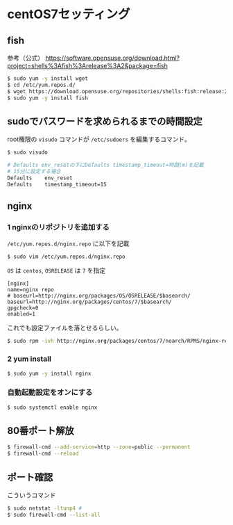# centOS7セッティング

## fish
参考（公式）
https://software.opensuse.org/download.html?project=shells%3Afish%3Arelease%3A2&package=fish

```sh
$ sudo yum -y install wget
$ cd /etc/yum.repos.d/
$ wget https://download.opensuse.org/repositories/shells:fish:release:2/CentOS_7/shells:fish:release:2.repo
$ sudo yum -y install fish
```

## sudoでパスワードを求められるまでの時間設定
root権限の `visudo` コマンドが `/etc/sudoers` を編集するコマンド。

```sh
$ sudo visudo
```

```sh
# Defaults env_resetの下にDefaults timestamp_timeout=時間(m)を記載
# 15分に設定する場合
Defaults    env_reset
Defaults    timestamp_timeout=15
```

## nginx
### 1 nginxのリポジトリを追加する
`/etc/yum.repos.d/nginx.repo` に以下を記載

```
$ sudo vim /etc/yum.repos.d/nginx.repo
```

`OS` は `centos`, `OSRELEASE` は `7` を指定

```
[nginx]
name=nginx repo
# baseurl=http://nginx.org/packages/OS/OSRELEASE/$basearch/
baseurl=http://nginx.org/packages/centos/7/$basearch/
gpgcheck=0
enabled=1
```

これでも設定ファイルを落とせるらしい。

```sh
$ sudo rpm -ivh http://nginx.org/packages/centos/7/noarch/RPMS/nginx-release-centos-7-0.el7.ngx.noarch.rpm
```

### 2 yum install
```sh
$ sudo yum -y install nginx
```

### 自動起動設定をオンにする
```sh
$ sudo systemctl enable nginx
```

## 80番ポート解放
```sh
$ firewall-cmd --add-service=http --zone=public --permanent
$ firewall-cmd --reload
```

## ポート確認
こういうコマンド

```sh
$ sudo netstat -ltunp4 #
$ sudo firewall-cmd --list-all
```
